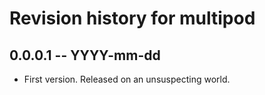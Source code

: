 # Revision history for multipod

## 0.0.0.1  -- YYYY-mm-dd

* First version. Released on an unsuspecting world.
